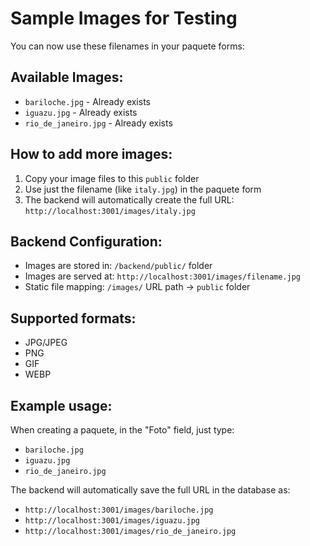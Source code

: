 # Sample Images for Testing

You can now use these filenames in your paquete forms:

## Available Images:
- `bariloche.jpg` - Already exists
- `iguazu.jpg` - Already exists  
- `rio_de_janeiro.jpg` - Already exists

## How to add more images:
1. Copy your image files to this `public` folder
2. Use just the filename (like `italy.jpg`) in the paquete form
3. The backend will automatically create the full URL: `http://localhost:3001/images/italy.jpg`

## Backend Configuration:
- Images are stored in: `/backend/public/` folder
- Images are served at: `http://localhost:3001/images/filename.jpg`
- Static file mapping: `/images/` URL path → `public` folder

## Supported formats:
- JPG/JPEG
- PNG  
- GIF
- WEBP

## Example usage:
When creating a paquete, in the "Foto" field, just type:
- `bariloche.jpg`
- `iguazu.jpg`
- `rio_de_janeiro.jpg`

The backend will automatically save the full URL in the database as:
- `http://localhost:3001/images/bariloche.jpg`
- `http://localhost:3001/images/iguazu.jpg`
- `http://localhost:3001/images/rio_de_janeiro.jpg`